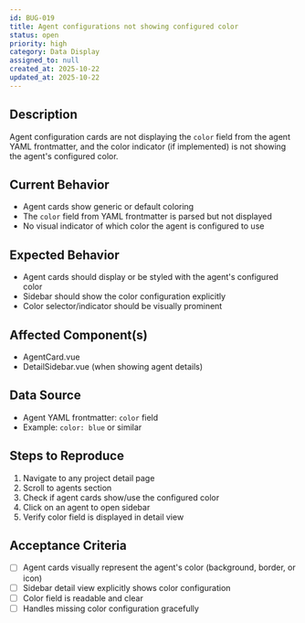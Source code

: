 ```yaml
---
id: BUG-019
title: Agent configurations not showing configured color
status: open
priority: high
category: Data Display
assigned_to: null
created_at: 2025-10-22
updated_at: 2025-10-22
---
```


## Description
Agent configuration cards are not displaying the `color` field from the agent YAML frontmatter, and the color indicator (if implemented) is not showing the agent's configured color.

## Current Behavior
- Agent cards show generic or default coloring
- The `color` field from YAML frontmatter is parsed but not displayed
- No visual indicator of which color the agent is configured to use

## Expected Behavior
- Agent cards should display or be styled with the agent's configured color
- Sidebar should show the color configuration explicitly
- Color selector/indicator should be visually prominent

## Affected Component(s)
- AgentCard.vue
- DetailSidebar.vue (when showing agent details)

## Data Source
- Agent YAML frontmatter: `color` field
- Example: `color: blue` or similar

## Steps to Reproduce
1. Navigate to any project detail page
2. Scroll to agents section
3. Check if agent cards show/use the configured color
4. Click on an agent to open sidebar
5. Verify color field is displayed in detail view

## Acceptance Criteria
- [ ] Agent cards visually represent the agent's color (background, border, or icon)
- [ ] Sidebar detail view explicitly shows color configuration
- [ ] Color field is readable and clear
- [ ] Handles missing color configuration gracefully
